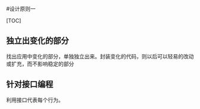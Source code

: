 #设计原则一

[TOC]

## 独立出变化的部分

找出应用中变化的部分，单独独立出来。封装变化的代码，则以后可以轻易的改动或扩充，而不影响稳定的部分

## 针对接口编程

利用接口代表每个行为。